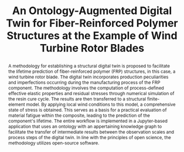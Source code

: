 ---
title: "An Ontology-Augmented Digital Twin for Fiber-Reinforced Polymer Structures at the Example of Wind Turbine Rotor Blades"
journal: Advanced Engineering Materials, Volume 27, Issue 8
authors:
  - Marc Luger
  - Alexander Seidel
  - Ursula Pähler
  - Sebastian Schröck
  - Peter Hofmann
  - Sebastian Kölbl
  - Klaus Drechsler
abstract: A methodology for establishing a structural digital twin is proposed to facilitate the lifetime prediction of fiber-reinforced polymer (FRP) structures, in this case, a wind turbine rotor blade. The digital twin incorporates production peculiarities and imperfections occurring during the manufacturing process of the FRP component. The methodology involves the computation of process-defined effective elastic properties and residual stresses through numerical simulation of the resin cure cycle. The results are then transferred to a structural finite-element model. By applying local wind conditions to this model, a comprehensive state of stress is obtained. This serves as a basis for a practical evaluation of material fatigue within the composite, leading to the prediction of the component's lifetime. The entire workflow is implemented in a Jupyter-based application that uses an ontology with an appertaining knowledge graph to facilitate the transfer of intermediate results between the observation scales and process steps of the digital twin. In line with the principles of open science, the methodology utilizes open-source software.
full-text: https://doi.org/10.1002/adem.202401437
---